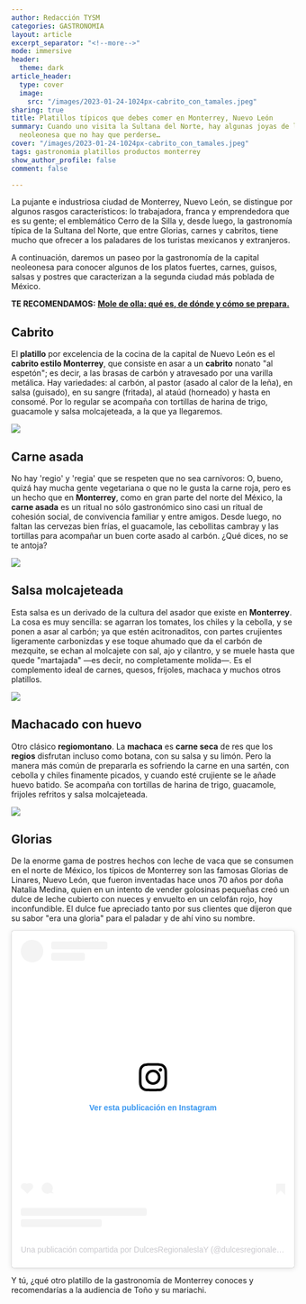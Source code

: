 ```yaml
---
author: Redacción TYSM
categories: GASTRONOMIA
layout: article
excerpt_separator: "<!--more-->"
mode: immersive
header:
  theme: dark
article_header:
  type: cover
  image:
    src: "/images/2023-01-24-1024px-cabrito_con_tamales.jpeg"
sharing: true
title: Platillos típicos que debes comer en Monterrey, Nuevo León
summary: Cuando uno visita la Sultana del Norte, hay algunas joyas de la gastronomía
  neoleonesa que no hay que perderse…
cover: "/images/2023-01-24-1024px-cabrito_con_tamales.jpeg"
tags: gastronomia platillos productos monterrey
show_author_profile: false
comment: false

---
```

La pujante e industriosa ciudad de Monterrey, Nuevo León, se distingue por algunos rasgos característicos: lo trabajadora, franca y emprendedora que es su gente; el emblemático Cerro de la Silla y, desde luego, la gastronomía típica de la Sultana del Norte, que entre Glorias, carnes y cabritos, tiene mucho que ofrecer a los paladares de los turistas mexicanos y extranjeros.

A continuación, daremos un paseo por la gastronomía de la capital neoleonesa para conocer algunos de los platos fuertes, carnes, guisos, salsas y postres que caracterizan a la segunda ciudad más poblada de México.

**TE RECOMENDAMOS:** [**Mole de olla: qué es, de dónde y cómo se prepara.**](https://blog.tonoysumariachi.com/gastronomia/2022/11/16/mole-de-olla-que-es-donde-y-como-se-prepara.html)

## Cabrito

El **platillo** por excelencia de la cocina de la capital de Nuevo León es el **cabrito estilo Monterrey**, que consiste en asar a un **cabrito** nonato "al espetón"; es decir, a las brasas de carbón y atravesado por una varilla metálica. Hay variedades: al carbón, al pastor (asado al calor de la leña), en salsa (guisado), en su sangre (fritada), al ataúd (horneado) y hasta en consomé. Por lo regular se acompaña con tortillas de harina de trigo, guacamole y salsa molcajeteada, a la que ya llegaremos.

![](https://upload.wikimedia.org/wikipedia/commons/thumb/a/af/Cabritos_in_Monterrey.jpg/1024px-Cabritos_in_Monterrey.jpg)

## Carne asada

No hay 'regio' y 'regia' que se respeten que no sea carnívoros: O, bueno, quizá hay mucha gente vegetariana o que no le gusta la carne roja, pero es un hecho que en **Monterrey**, como en gran parte del norte del México, la **carne asada** es un ritual no sólo gastronómico sino casi un ritual de cohesión social, de convivencia familiar y entre amigos. Desde luego, no faltan las cervezas bien frías, el guacamole, las cebollitas cambray y las tortillas para acompañar un buen corte asado al carbón. ¿Qué dices, no se te antoja?

![](https://upload.wikimedia.org/wikipedia/commons/8/85/Parrillada_Carne_asada.jpg)

## Salsa molcajeteada

Esta salsa es un derivado de la cultura del asador que existe en **Monterrey**. La cosa es muy sencilla: se agarran los tomates, los chiles y la cebolla, y se ponen a asar al carbón; ya que estén acitronaditos, con partes crujientes ligeramente carbonizdas y ese toque ahumado que da el carbón de mezquite, se echan al molcajete con sal, ajo y cilantro, y se muele hasta que quede "martajada" —es decir, no completamente molida—. Es el complemento ideal de carnes, quesos, frijoles, machaca y muchos otros platillos.

![](https://upload.wikimedia.org/wikipedia/commons/e/e5/Salsa_mexicana_en_molcajete.jpg)

## Machacado con huevo

Otro clásico **regiomontano**. La **machaca** es **carne seca** de res que los **regios** disfrutan incluso como botana, con su salsa y su limón. Pero la manera más común de prepararla es sofriendo la carne en una sartén, con cebolla y chiles finamente picados, y  cuando esté crujiente se le añade huevo batido. Se acompaña con tortillas de harina de trigo, guacamole, frijoles refritos y salsa molcajeteada.

![](https://upload.wikimedia.org/wikipedia/commons/1/1a/Machacado_con_huevo.jpg)

## Glorias

De la enorme gama de postres hechos con leche de vaca que se consumen en el norte de México, los típicos de Monterrey son las famosas Glorias de Linares, Nuevo León, que fueron inventadas hace unos 70 años por doña Natalia Medina, quien en un intento de vender golosinas pequeñas creó un dulce de leche cubierto con nueces y envuelto en un celofán rojo, hoy inconfundible. El dulce fue apreciado tanto por sus clientes que dijeron que su sabor "era una gloria" para el paladar y de ahí vino su nombre.

<blockquote class="instagram-media" data-instgrm-captioned data-instgrm-permalink="https://www.instagram.com/p/B_SfuRJg9l_/?utm_source=ig_embed&amp;utm_campaign=loading" data-instgrm-version="14" style=" background:#FFF; border:0; border-radius:3px; box-shadow:0 0 1px 0 rgba(0,0,0,0.5),0 1px 10px 0 rgba(0,0,0,0.15); margin: 1px; max-width:540px; min-width:326px; padding:0; width:99.375%; width:-webkit-calc(100% - 2px); width:calc(100% - 2px);"><div style="padding:16px;"> <a href="https://www.instagram.com/p/B_SfuRJg9l_/?utm_source=ig_embed&amp;utm_campaign=loading" style=" background:#FFFFFF; line-height:0; padding:0 0; text-align:center; text-decoration:none; width:100%;" target="_blank"> <div style=" display: flex; flex-direction: row; align-items: center;"> <div style="background-color: #F4F4F4; border-radius: 50%; flex-grow: 0; height: 40px; margin-right: 14px; width: 40px;"></div> <div style="display: flex; flex-direction: column; flex-grow: 1; justify-content: center;"> <div style=" background-color: #F4F4F4; border-radius: 4px; flex-grow: 0; height: 14px; margin-bottom: 6px; width: 100px;"></div> <div style=" background-color: #F4F4F4; border-radius: 4px; flex-grow: 0; height: 14px; width: 60px;"></div></div></div><div style="padding: 19% 0;"></div> <div style="display:block; height:50px; margin:0 auto 12px; width:50px;"><svg width="50px" height="50px" viewBox="0 0 60 60" version="1.1" xmlns="https://www.w3.org/2000/svg" xmlns:xlink="https://www.w3.org/1999/xlink"><g stroke="none" stroke-width="1" fill="none" fill-rule="evenodd"><g transform="translate(-511.000000, -20.000000)" fill="#000000"><g><path d="M556.869,30.41 C554.814,30.41 553.148,32.076 553.148,34.131 C553.148,36.186 554.814,37.852 556.869,37.852 C558.924,37.852 560.59,36.186 560.59,34.131 C560.59,32.076 558.924,30.41 556.869,30.41 M541,60.657 C535.114,60.657 530.342,55.887 530.342,50 C530.342,44.114 535.114,39.342 541,39.342 C546.887,39.342 551.658,44.114 551.658,50 C551.658,55.887 546.887,60.657 541,60.657 M541,33.886 C532.1,33.886 524.886,41.1 524.886,50 C524.886,58.899 532.1,66.113 541,66.113 C549.9,66.113 557.115,58.899 557.115,50 C557.115,41.1 549.9,33.886 541,33.886 M565.378,62.101 C565.244,65.022 564.756,66.606 564.346,67.663 C563.803,69.06 563.154,70.057 562.106,71.106 C561.058,72.155 560.06,72.803 558.662,73.347 C557.607,73.757 556.021,74.244 553.102,74.378 C549.944,74.521 548.997,74.552 541,74.552 C533.003,74.552 532.056,74.521 528.898,74.378 C525.979,74.244 524.393,73.757 523.338,73.347 C521.94,72.803 520.942,72.155 519.894,71.106 C518.846,70.057 518.197,69.06 517.654,67.663 C517.244,66.606 516.755,65.022 516.623,62.101 C516.479,58.943 516.448,57.996 516.448,50 C516.448,42.003 516.479,41.056 516.623,37.899 C516.755,34.978 517.244,33.391 517.654,32.338 C518.197,30.938 518.846,29.942 519.894,28.894 C520.942,27.846 521.94,27.196 523.338,26.654 C524.393,26.244 525.979,25.756 528.898,25.623 C532.057,25.479 533.004,25.448 541,25.448 C548.997,25.448 549.943,25.479 553.102,25.623 C556.021,25.756 557.607,26.244 558.662,26.654 C560.06,27.196 561.058,27.846 562.106,28.894 C563.154,29.942 563.803,30.938 564.346,32.338 C564.756,33.391 565.244,34.978 565.378,37.899 C565.522,41.056 565.552,42.003 565.552,50 C565.552,57.996 565.522,58.943 565.378,62.101 M570.82,37.631 C570.674,34.438 570.167,32.258 569.425,30.349 C568.659,28.377 567.633,26.702 565.965,25.035 C564.297,23.368 562.623,22.342 560.652,21.575 C558.743,20.834 556.562,20.326 553.369,20.18 C550.169,20.033 549.148,20 541,20 C532.853,20 531.831,20.033 528.631,20.18 C525.438,20.326 523.257,20.834 521.349,21.575 C519.376,22.342 517.703,23.368 516.035,25.035 C514.368,26.702 513.342,28.377 512.574,30.349 C511.834,32.258 511.326,34.438 511.181,37.631 C511.035,40.831 511,41.851 511,50 C511,58.147 511.035,59.17 511.181,62.369 C511.326,65.562 511.834,67.743 512.574,69.651 C513.342,71.625 514.368,73.296 516.035,74.965 C517.703,76.634 519.376,77.658 521.349,78.425 C523.257,79.167 525.438,79.673 528.631,79.82 C531.831,79.965 532.853,80.001 541,80.001 C549.148,80.001 550.169,79.965 553.369,79.82 C556.562,79.673 558.743,79.167 560.652,78.425 C562.623,77.658 564.297,76.634 565.965,74.965 C567.633,73.296 568.659,71.625 569.425,69.651 C570.167,67.743 570.674,65.562 570.82,62.369 C570.966,59.17 571,58.147 571,50 C571,41.851 570.966,40.831 570.82,37.631"></path></g></g></g></svg></div><div style="padding-top: 8px;"> <div style=" color:#3897f0; font-family:Arial,sans-serif; font-size:14px; font-style:normal; font-weight:550; line-height:18px;">Ver esta publicación en Instagram</div></div><div style="padding: 12.5% 0;"></div> <div style="display: flex; flex-direction: row; margin-bottom: 14px; align-items: center;"><div> <div style="background-color: #F4F4F4; border-radius: 50%; height: 12.5px; width: 12.5px; transform: translateX(0px) translateY(7px);"></div> <div style="background-color: #F4F4F4; height: 12.5px; transform: rotate(-45deg) translateX(3px) translateY(1px); width: 12.5px; flex-grow: 0; margin-right: 14px; margin-left: 2px;"></div> <div style="background-color: #F4F4F4; border-radius: 50%; height: 12.5px; width: 12.5px; transform: translateX(9px) translateY(-18px);"></div></div><div style="margin-left: 8px;"> <div style=" background-color: #F4F4F4; border-radius: 50%; flex-grow: 0; height: 20px; width: 20px;"></div> <div style=" width: 0; height: 0; border-top: 2px solid transparent; border-left: 6px solid #f4f4f4; border-bottom: 2px solid transparent; transform: translateX(16px) translateY(-4px) rotate(30deg)"></div></div><div style="margin-left: auto;"> <div style=" width: 0px; border-top: 8px solid #F4F4F4; border-right: 8px solid transparent; transform: translateY(16px);"></div> <div style=" background-color: #F4F4F4; flex-grow: 0; height: 12px; width: 16px; transform: translateY(-4px);"></div> <div style=" width: 0; height: 0; border-top: 8px solid #F4F4F4; border-left: 8px solid transparent; transform: translateY(-4px) translateX(8px);"></div></div></div> <div style="display: flex; flex-direction: column; flex-grow: 1; justify-content: center; margin-bottom: 24px;"> <div style=" background-color: #F4F4F4; border-radius: 4px; flex-grow: 0; height: 14px; margin-bottom: 6px; width: 224px;"></div> <div style=" background-color: #F4F4F4; border-radius: 4px; flex-grow: 0; height: 14px; width: 144px;"></div></div></a><p style=" color:#c9c8cd; font-family:Arial,sans-serif; font-size:14px; line-height:17px; margin-bottom:0; margin-top:8px; overflow:hidden; padding:8px 0 7px; text-align:center; text-overflow:ellipsis; white-space:nowrap;"><a href="https://www.instagram.com/p/B_SfuRJg9l_/?utm_source=ig_embed&amp;utm_campaign=loading" style=" color:#c9c8cd; font-family:Arial,sans-serif; font-size:14px; font-style:normal; font-weight:normal; line-height:17px; text-decoration:none;" target="_blank">Una publicación compartida por DulcesRegionaleslaY (@dulcesregionaleslaygriega)</a></p></div></blockquote> <script async src="//www.instagram.com/embed.js"></script>

Y tú, ¿qué otro platillo de la gastronomía de Monterrey conoces y recomendarías a la audiencia de Toño y su mariachi.